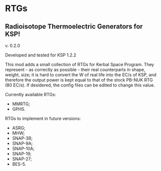 # RTGs
Radioisotope Thermoelectric Generators for KSP!
---------------------------------------------------
v. 0.2.0

Developed and tested for KSP 1.2.2

This mod adds a small collection of RTGs for Kerbal Space Program. They represent - as correctly as possible - their real counterparts in shape, weight, size; it is hard to convert the W of real life into the EC/s of KSP, and therefore the output power is kept equal to that of the stock PB-NUK RTG (80 EC/s). If desidered, the config files can be edited to change this value.

Currently available RTGs:

- MMRTG;
- GPHS.

RTGs to implement in future versions:

- ASRG;
- MHW;
- SNAP-3B;
- SNAP-9A;
- SNAP-10A;
- SNAP-19;
- SNAP-27;
- BES-5.
